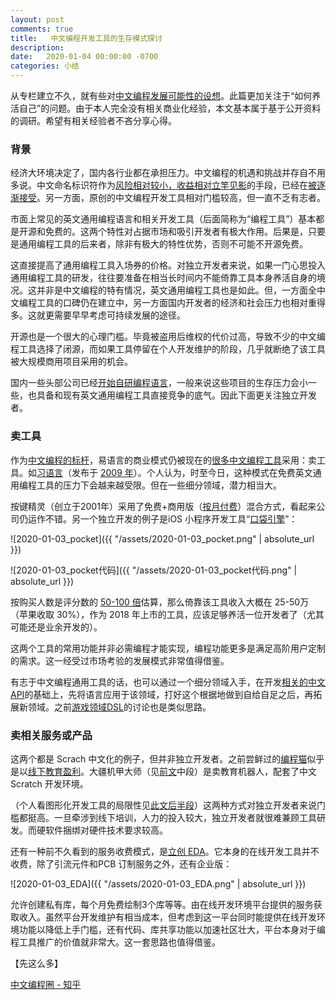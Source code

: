 ```yaml
---
layout: post
comments: true
title:   中文编程开发工具的生存模式探讨
description: 
date:   2020-01-04 00:00:00 -0700
categories: 小结
---
```


从专栏建立不久，就有些对[中文编程发展可能性的设想](https://zhuanlan.zhihu.com/p/31466218)。此篇更加关注于“如何养活自己”的问题。由于本人完全没有相关商业化经验，本文基本属于基于公开资料的调研。希望有相关经验者不吝分享心得。
### 背景

经济大环境决定了，国内各行业都在承担压力。中文编程的机遇和挑战并存自不用多说。中文命名标识符作为[风险相对较小，收益相对立竿见影](https://zhuanlan.zhihu.com/p/30882225)的手段，已经在[被逐渐接受](https://zhuanlan.zhihu.com/p/91353256)。另一方面，原创的中文编程开发工具相对门槛较高，但一直不乏有志者。

市面上常见的英文通用编程语言和相关开发工具（后面简称为“编程工具”）基本都是开源和免费的。这两个特性对占据市场和吸引开发者有极大作用。后果是，只要是通用编程工具的后来者，除非有极大的特性优势，否则不可能不开源免费。

这直接提高了通用编程工具入场券的价格。对独立开发者来说，如果一门心思投入通用编程工具的研发，往往要准备在相当长时间内不能倚靠工具本身养活自身的境况。这并非是中文编程的特有情况，英文通用编程工具也是如此。但，一方面全中文编程工具的口碑仍在建立中，另一方面国内开发者的经济和社会压力也相对重得多。这就更需要早早考虑可持续发展的途径。

开源也是一个很大的心理门槛。毕竟被盗用后维权的代价过高，导致不少的中文编程工具选择了闭源，而如果工具停留在个人开发维护的阶段，几乎就断绝了该工具被大规模商用项目采用的机会。

国内一些头部公司已经[开始自研编程语言](https://www.zhihu.com/question/359906573/answer/947913311)，一般来说这些项目的生存压力会小一些，也具备和现有英文通用编程工具直接竞争的底气。因此下面更关注独立开发者。
### 卖工具

作为[中文编程的标杆](https://zhuanlan.zhihu.com/p/98677771)，易语言的商业模式仍被现在的[很多中文编程工具](https://github.com/program-in-chinese/overview#%E5%85%B3%E9%94%AE%E8%AF%8D%E4%B8%BA%E4%B8%AD%E6%96%87%E7%9A%84%E7%BC%96%E7%A8%8B%E8%AF%AD%E8%A8%80%E5%92%8C%E5%BC%80%E5%8F%91%E7%8E%AF%E5%A2%83%E4%B8%8D%E5%88%86%E5%85%88%E5%90%8E)采用：卖工具。如[习语言](https://item.taobao.com/item.htm?spm=a1z10.1-c.w4004-7114188299.12.62ebfa06nVXbXF&id=42476982251)（发布于 [2009 年](https://blog.csdn.net/xiyuyan/article/details/3969430)）。个人认为，时至今日，这种模式在免费英文通用编程工具的压力下会越来越受限。但在一些细分领域，潜力相当大。

按键精灵（创立于2001年）采用了免费+商用版（[按月付费](http://zy.anjian.com/?action-channel-name-getcard)）混合方式，看起来公司仍运作不错。另一个独立开发的例子是iOS 小程序开发工具“[口袋引擎](https://apps.apple.com/cn/app/%E5%8F%A3%E8%A2%8B%E5%BC%95%E6%93%8E-%E5%88%9B%E5%BB%BA%E7%A8%8B%E5%BA%8F%E8%AE%BE%E8%AE%A1%E5%8E%9F%E5%9E%8B/id1415607268)”：

![2020-01-03_pocket]({{ "/assets/2020-01-03_pocket.png" | absolute_url }})

![2020-01-03_pocket代码]({{ "/assets/2020-01-03_pocket代码.png" | absolute_url }})

按购买人数是评分数的 [50-100 倍](https://www.quora.com/Whats-the-approximate-ratio-of-downloads-to-total-number-of-ratings-for-iPhone-apps)估算，那么倚靠该工具收入大概在 25-50万（苹果收取 30%），作为 2018 年上市的工具，应该足够养活一位开发者了（尤其可能还是业余开发的）。

这两个工具的常用功能并非必需编程才能实现，编程功能更多是满足高阶用户定制的需求。这一经受过市场考验的发展模式非常值得借鉴。

有志于中文编程通用工具的话，也可以通过一个细分领域入手，在开发[相关的中文 API](https://zhuanlan.zhihu.com/p/93495675)的基础上，先将语言应用于该领域，打好这个根据地做到自给自足之后，再拓展新领域。之前[游戏领域DSL](https://zhuanlan.zhihu.com/p/85081589)的讨论也是类似思路。
### 卖相关服务或产品

这两个都是 Scrach 中文化的例子，但并非独立开发者。之前尝鲜过的[编程猫](https://zhuanlan.zhihu.com/p/33650956)似乎是以[线下教育盈利](https://www.jianshu.com/p/05cb48acf59e)。大疆机甲大师（见[前文](https://zhuanlan.zhihu.com/p/100790479)中段）是卖教育机器人，配套了中文 Scratch 开发环境。

（个人看图形化开发工具的局限性见[此文后半段](https://zhuanlan.zhihu.com/p/85081589)）这两种方式对独立开发者来说门槛都挺高。一旦牵涉到线下培训，人力的投入较大，独立开发者就很难兼顾工具研发。而硬软件捆绑对硬件技术要求较高。

还有一种前不久看到的服务收费模式，是[立创 EDA](https://zhuanlan.zhihu.com/p/69883126)。它本身的在线开发工具并不收费，除了引流元件和PCB 订制服务之外，还有企业版：

![2020-01-03_EDA]({{ "/assets/2020-01-03_EDA.png" | absolute_url }})

允许创建私有库，每个月免费绘制3个库等等。由在线开发环境平台提供的服务获取收入。虽然平台开发维护有相当成本，但考虑到这一平台同时能提供在线开发环境功能以降低上手门槛，还有代码、库共享功能以加速社区壮大，平台本身对于编程工具推广的价值就非常大。这一套思路也值得借鉴。


【先这么多】

[中文编程圈 - 知乎​](https://www.zhihu.com/club/1193188240134332416?ab_signature=CiRBSUFsTHBScE9nOUxCYzFueEFrb2lxZVRZVWcyV2RteXpfMD0SIDNiNGE5ODQ3ZjcxNTJkMzNlYzQzNzVjMWI2Zjk1N2QzGhAIAhIGNi4yNS4wGgQxNzM4)